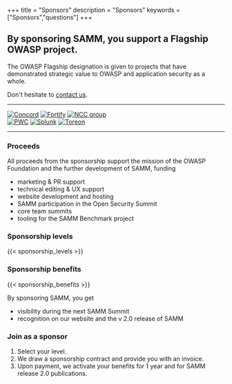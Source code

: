 +++
title = "Sponsors"
description = "Sponsors"
keywords = ["Sponsors","questions"]
+++

## By sponsoring SAMM, you support a Flagship OWASP project.

The OWASP Flagship designation is given to projects that have demonstrated strategic value to OWASP and application security as a whole.  

Don't hesitate to [contact us](mailto:info@owaspsamm.org).

---
[![Concord](../img/clients/concord_medium.png)](http://www.concordusa.com)
[![Fortify](../img/clients/fortify_medium.png)](http://www.microfocus.com/en-us/solutions/application-security)
[![NCC group](../img/clients/nccgroup_medium.png)](https://www.nccgroup.trust/)  
[![PWC](../img/clients/pwc_medium.png)](https://www.pwc.com/)
[![Splunk](../img/clients/splunk_medium.png)](https://www.splunk.com/)
[![Toreon](../img/clients/toreon_medium.png)](https://www.toreon.com/)

---

### Proceeds

All proceeds from the sponsorship support the mission of the OWASP Foundation and the further development of SAMM, funding

* marketing & PR support
* technical editing & UX support
* website development and hosting
* SAMM participation in the Open Security Summit
* core team summits
* tooling for the SAMM Benchmark project

### Sponsorship levels

{{< sponsorship_levels >}}

### Sponsorship benefits

{{< sponsorship_benefits >}}

By sponsoring SAMM, you get 

* visibility during the next SAMM Summit
* recognition on our website and the v 2.0 release of SAMM


### Join as a sponsor

1. Select your level.
2. We draw a sponsorship contract and provide you with an invoice.
3. Upon payment, we activate your benefits for 1 year and for SAMM release 2.0 publications.


